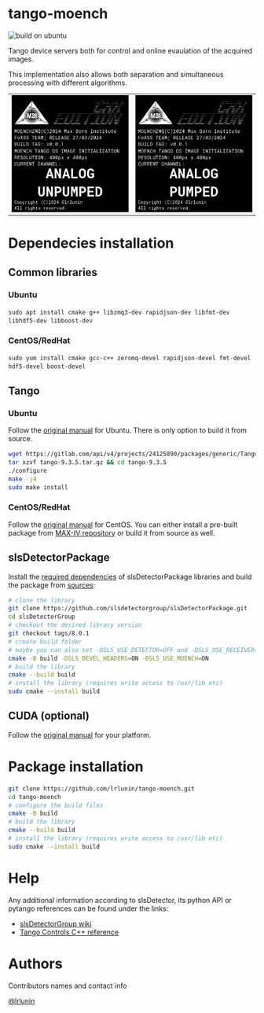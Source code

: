 # tango-moench
![build on ubuntu](https://github.com/lrlunin/tango-moench/actions/workflows/ubuntu-build.yml/badge.svg)

Tango device servers both for control and online evaulation of the acquired images.

This implementation also allows both separation and simultaneous processing with different algorithms.

| | |
|-|-| 
| ![](resources/preview_ANALOG_UNPUMPED.png) | ![](resources/preview_ANALOG_PUMPED.png) | 

# Dependecies installation
## Common libraries
### Ubuntu
`sudo apt install cmake g++ libzmq3-dev rapidjson-dev libfmt-dev libhdf5-dev libboost-dev`
### CentOS/RedHat
`sudo yum install cmake gcc-c++ zeromq-devel rapidjson-devel fmt-devel hdf5-devel boost-devel`
## Tango
### Ubuntu
Follow the [original manual](https://tango-controls.readthedocs.io/en/latest/installation/tango-on-linux.html#debian-ubuntu) for Ubuntu. There is only option to build it from source.
```bash
wget https://gitlab.com/api/v4/projects/24125890/packages/generic/TangoSourceDistribution/9.3.5/tango-9.3.5.tar.gz
tar xzvf tango-9.3.5.tar.gz && cd tango-9.3.5
./configure
make -j4
sudo make install
```
### CentOS/RedHat
Follow the [original manual](https://tango-controls.readthedocs.io/en/latest/installation/tango-on-linux.html#centos) for CentOS. You can either install a pre-built package from [MAX-IV repository](http://pubrepo.maxiv.lu.se/rpm/el9/x86_64/) or build it from source as well.
## slsDetectorPackage
Install the [required dependencies](https://slsdetectorgroup.github.io/devdoc/dependencies.html) of slsDetectorPackage libraries and build the package from [sources](https://github.com/slsdetectorgroup/slsDetectorPackage):

```bash
# clone the library
git clone https://github.com/slsdetectorgroup/slsDetectorPackage.git
cd slsDetectorGroup
# checkout the desired library version
git checkout tags/8.0.1
# create build folder
# maybe you can also set -DSLS_USE_DETECTOR=OFF and -DSLS_USE_RECEIVER=OFF if somehow you have to save space
cmake -B build -DSLS_DEVEL_HEADERS=ON -DSLS_USE_MOENCH=ON
# build the library
cmake --build build
# install the library (requires write access to /usr/lib etc)
sudo cmake --install build
```
## CUDA (optional)
Follow the [original manual](https://docs.nvidia.com/cuda/cuda-installation-guide-linux/index.html#package-manager-installation) for your platform.
# Package installation
```bash
git clone https://github.com/lrlunin/tango-moench.git
cd tango-moench
# configure the build files
cmake -B build
# build the library
cmake --build build
# install the library (requires write access to /usr/lib etc)
sudo cmake --install build
```
# Help

Any additional information according to slsDetector, its python API or pytango references can be found under the links:

* [slsDetectorGroup wiki](https://slsdetectorgroup.github.io/devdoc/pydetector.html)
* [Tango Controls C++ reference](https://tango-controls.readthedocs.io/en/latest/getting-started/development/cpp/index.html)
# Authors

Contributors names and contact info

[@lrlunin](https://github.com/lrlunin)
